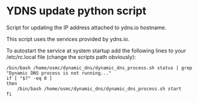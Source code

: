 # YDNS update python script

Script for updating the IP address attached to ydns.io hostname.

This script uses the services provided by ydns.io.


To autostart the service at system startup add the following lines to your /etc/rc.local file (change the scripts path obviously):

```
/bin/bash /home/osmc/dynamic_dns/dynamic_dns_process.sh status | grep "Dynamic DNS process is not running..."
if [ "$?" -eq 0 ]
then
    /bin/bash /home/osmc/dynamic_dns/dynamic_dns_process.sh start
fi
```
